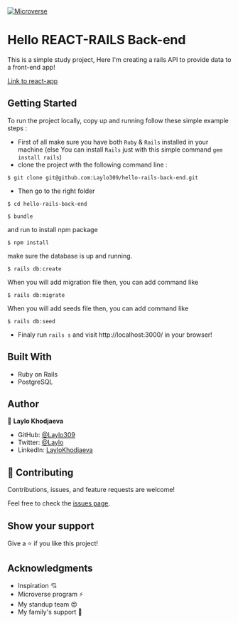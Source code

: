   <a href="https://www.microverse.org/">
    <img alt="Microverse" src="https://img.shields.io/badge/-Microverse-blueviolet?style=flat-square">
  </a>

# Hello REACT-RAILS Back-end

This is a simple study project, Here I'm creating a rails API to provide data to a front-end app!

[Link to react-app](https://github.com/Laylo309/hello-rails-front-end)

## Getting Started
To run the project locally, copy up and running follow these simple example steps :

 - First of all make sure you have both `Ruby` & `Rails` installed in your machine
 (else You can install `Rails` just with this simple command  ```gem install rails```)
 - clone the project with the following command line : 
```
$ git clone git@github.com:Laylo309/hello-rails-back-end.git
```
 - Then go to the right folder 
```
$ cd hello-rails-back-end
```
```
$ bundle
```
and run to install npm package
```
$ npm install
```

make sure the database is up and running.
```
$ rails db:create
```
When you will add migration file then, you can add command like
```
$ rails db:migrate
```
When you will add seeds file then, you can add command like
```
$ rails db:seed
```

 - Finaly run `rails s` and visit http://localhost:3000/  in your browser!

## Built With

 - Ruby on Rails  
 - PostgreSQL 


## Author

👤 **Laylo Khodjaeva**

- GitHub: [@Laylo309](https://github.com/Laylo309)
- Twitter: [@Laylo](https://twitter.com/home?lang=en)
- LinkedIn: [LayloKhodjaeva](https://www.linkedin.com/in/laylo-khodjaeva-05a972207/)

## 🤝 Contributing

Contributions, issues, and feature requests are welcome!

Feel free to check the [issues page](https://github.com/Laylo309/hello-rails-react/issues).

## Show your support

Give a ⭐️ if you like this project!

## Acknowledgments

- Inspiration 💘
- Microverse program ⚡
- My standup team 😍
- My family's support 🙌